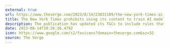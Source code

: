 ```yaml
---
external: true
url: https://www.theverge.com/2023/8/14/23831109/the-new-york-times-ai-web-scraping-rules-terms-of-service
title: The New York Times prohibits using its content to train AI models
description: The publication has updated its T&Cs to include rules that forbid its content from being used to train artificial intelligence systems.
date: 2023-08-14T10:26:26.479Z
icon: https://www.google.com/s2/favicons?domain=theverge.com&sz=32
source: The Verge
---
```


